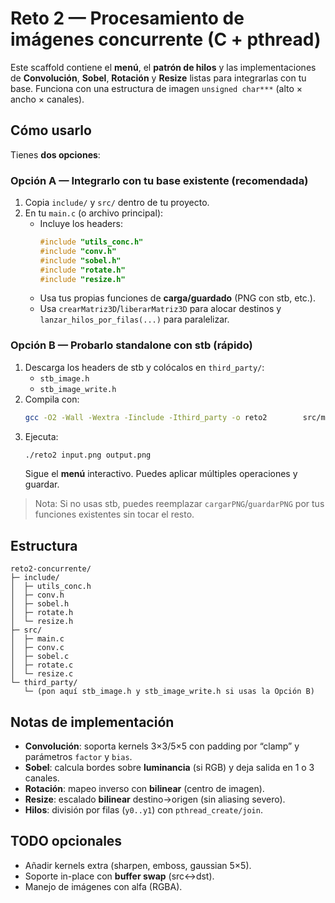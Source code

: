 # Reto 2 — Procesamiento de imágenes concurrente (C + pthread)

Este scaffold contiene el **menú**, el **patrón de hilos** y las implementaciones de **Convolución**, **Sobel**, **Rotación** y **Resize** listas para integrarlas con tu base.
Funciona con una estructura de imagen `unsigned char***` (alto × ancho × canales).

## Cómo usarlo

Tienes **dos opciones**:

### Opción A — Integrarlo con **tu base existente** (recomendada)
1. Copia `include/` y `src/` dentro de tu proyecto.
2. En tu `main.c` (o archivo principal):
   - Incluye los headers:  
     ```c
     #include "utils_conc.h"
     #include "conv.h"
     #include "sobel.h"
     #include "rotate.h"
     #include "resize.h"
     ```
   - Usa tus propias funciones de **carga/guardado** (PNG con stb, etc.).
   - Usa `crearMatriz3D`/`liberarMatriz3D` para alocar destinos y `lanzar_hilos_por_filas(...)` para paralelizar.

### Opción B — Probarlo **standalone** con stb (rápido)
1. Descarga los headers de stb y colócalos en `third_party/`:
   - `stb_image.h`
   - `stb_image_write.h`
2. Compila con:
   ```bash
   gcc -O2 -Wall -Wextra -Iinclude -Ithird_party -o reto2        src/main.c src/conv.c src/sobel.c src/rotate.c src/resize.c -pthread -lm
   ```
3. Ejecuta:
   ```bash
   ./reto2 input.png output.png
   ```
   Sigue el **menú** interactivo. Puedes aplicar múltiples operaciones y guardar.

> Nota: Si no usas stb, puedes reemplazar `cargarPNG`/`guardarPNG` por tus funciones existentes sin tocar el resto.

## Estructura
```
reto2-concurrente/
├─ include/
│  ├─ utils_conc.h
│  ├─ conv.h
│  ├─ sobel.h
│  ├─ rotate.h
│  └─ resize.h
├─ src/
│  ├─ main.c
│  ├─ conv.c
│  ├─ sobel.c
│  ├─ rotate.c
│  └─ resize.c
└─ third_party/
   └─ (pon aquí stb_image.h y stb_image_write.h si usas la Opción B)
```

## Notas de implementación
- **Convolución**: soporta kernels 3×3/5×5 con padding por “clamp” y parámetros `factor` y `bias`.
- **Sobel**: calcula bordes sobre **luminancia** (si RGB) y deja salida en 1 o 3 canales.
- **Rotación**: mapeo inverso con **bilinear** (centro de imagen).
- **Resize**: escalado **bilinear** destino→origen (sin aliasing severo).
- **Hilos**: división por filas (`y0..y1`) con `pthread_create/join`.

## TODO opcionales
- Añadir kernels extra (sharpen, emboss, gaussian 5×5).
- Soporte in-place con **buffer swap** (src↔dst).
- Manejo de imágenes con alfa (RGBA).
